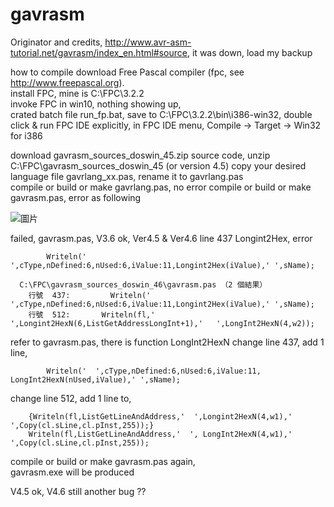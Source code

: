 
# gavrasm
Originator and credits, http://www.avr-asm-tutorial.net/gavrasm/index_en.html#source, it was down, load my backup

how to compile
download Free Pascal compiler (fpc, see http://www.freepascal.org).  
install FPC, mine is C:\FPC\3.2.2   
invoke FPC in win10, nothing showing up,   
crated batch file run_fp.bat, save to C:\FPC\3.2.2\bin\i386-win32, double click & run FPC IDE explicitly,
in FPC IDE menu, Compile -> Target -> Win32 for i386

download gavrasm_sources_doswin_45.zip source code, unzip C:\FPC\gavrasm_sources_doswin_45 (or version 4.5)
copy your desired language file gavrlang_xx.pas, rename it to gavrlang.pas  
compile or build or make gavrlang.pas, no error
compile or build or make gavrasm.pas, error as following

![圖片](https://github.com/xiaolaba/Gerd-s-AVR-assembler-gavrasm/assets/2533993/b4f8c6d3-8da5-4f20-a0e4-4f5b63687e1b)


failed, gavrasm.pas, V3.6 ok, Ver4.5 & Ver4.6
line 437 Longint2Hex, error 
```
        Writeln('  ',cType,nDefined:6,nUsed:6,iValue:11,Longint2Hex(iValue),' ',sName);
```

```
  C:\FPC\gavrasm_sources_doswin_46\gavrasm.pas （2 個結果）
	行號  437:         Writeln('  ',cType,nDefined:6,nUsed:6,iValue:11,Longint2Hex(iValue),' ',sName);
	行號  512:       Writeln(fl,'        ',Longint2HexN(6,ListGetAddressLongInt+1),'   ',LongInt2HexN(4,w2));
```

refer to gavrasm.pas, there is function LongInt2HexN
change line 437, add 1 line,
```
        Writeln('  ',cType,nDefined:6,nUsed:6,iValue:11, LongInt2HexN(nUsed,iValue),' ',sName);
```

change line 512, add 1 line to,
```
    {Writeln(fl,ListGetLineAndAddress,'  ',Longint2HexN(4,w1),'  ',Copy(cl.sLine,cl.pInst,255));}
    Writeln(fl,ListGetLineAndAddress,'  ', LongInt2HexN(4,w1),'  ',Copy(cl.sLine,cl.pInst,255));
```    

compile or build or make gavrasm.pas again,  
gavrasm.exe will be produced

V4.5 ok, V4.6 still another bug ??
